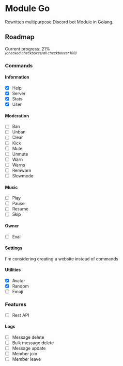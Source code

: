 # Module Go

Rewritten multipurpose Discord bot Module in Golang.

## Roadmap

Current progress: 21%<br>
_<sup>(checked checkboxes/all checkboxes*100)</sup>_

### Commands

#### Information

- [x] Help
- [x] Server
- [x] Stats
- [x] User

#### Moderation

- [ ] Ban
- [ ] Unban
- [ ] Clear
- [ ] Kick
- [ ] Mute
- [ ] Unmute
- [ ] Warn
- [ ] Warns
- [ ] Remwarn
- [ ] Slowmode

#### Music

- [ ] Play
- [ ] Pause
- [ ] Resume
- [ ] Skip

#### Owner

- [ ] Eval

#### Settings

I'm considering creating a website instead of commands

#### Utilities

- [x] Avatar
- [x] Random
- [ ] Emoji

### Features

- [ ] Rest API

#### Logs
- [ ] Message delete
- [ ] Bulk message delete
- [ ] Message update
- [ ] Member join
- [ ] Member leave
